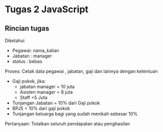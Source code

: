 # Tugas 2 JavaScript

## Rincian tugas 
Diketahui 
- Pegawai: nama_kalian
- Jabatan : manager
- status : bebas

Proses:
Cetak data pegawai , jabatan, gaji dan lainnya dengan ketentuan 
- Gaji pokok, jika: 
  - jabatan manager = 10 juta
  - Asisten manager = 8 juta
  - Staff =5 Juta
- Tunjangan Jabatan = 10% dari Gaji pokok
- BPJS = 10% dari gaji pokok 
- Tunjangan keluarga bagi yang sudah menikah sebesar 10%

Pertanyaan:
Totalkan seluruh pendapatan atau penghasilan 
